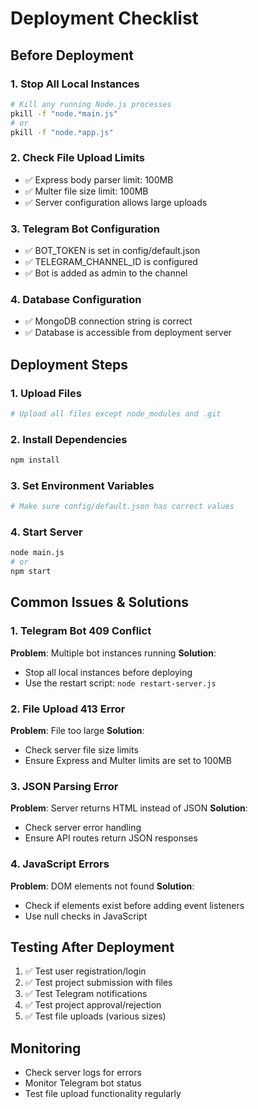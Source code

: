 # Deployment Checklist

## Before Deployment

### 1. Stop All Local Instances
```bash
# Kill any running Node.js processes
pkill -f "node.*main.js"
# or
pkill -f "node.*app.js"
```

### 2. Check File Upload Limits
- ✅ Express body parser limit: 100MB
- ✅ Multer file size limit: 100MB
- ✅ Server configuration allows large uploads

### 3. Telegram Bot Configuration
- ✅ BOT_TOKEN is set in config/default.json
- ✅ TELEGRAM_CHANNEL_ID is configured
- ✅ Bot is added as admin to the channel

### 4. Database Configuration
- ✅ MongoDB connection string is correct
- ✅ Database is accessible from deployment server

## Deployment Steps

### 1. Upload Files
```bash
# Upload all files except node_modules and .git
```

### 2. Install Dependencies
```bash
npm install
```

### 3. Set Environment Variables
```bash
# Make sure config/default.json has correct values
```

### 4. Start Server
```bash
node main.js
# or
npm start
```

## Common Issues & Solutions

### 1. Telegram Bot 409 Conflict
**Problem**: Multiple bot instances running
**Solution**: 
- Stop all local instances before deploying
- Use the restart script: `node restart-server.js`

### 2. File Upload 413 Error
**Problem**: File too large
**Solution**: 
- Check server file size limits
- Ensure Express and Multer limits are set to 100MB

### 3. JSON Parsing Error
**Problem**: Server returns HTML instead of JSON
**Solution**: 
- Check server error handling
- Ensure API routes return JSON responses

### 4. JavaScript Errors
**Problem**: DOM elements not found
**Solution**: 
- Check if elements exist before adding event listeners
- Use null checks in JavaScript

## Testing After Deployment

1. ✅ Test user registration/login
2. ✅ Test project submission with files
3. ✅ Test Telegram notifications
4. ✅ Test project approval/rejection
5. ✅ Test file uploads (various sizes)

## Monitoring

- Check server logs for errors
- Monitor Telegram bot status
- Test file upload functionality regularly 